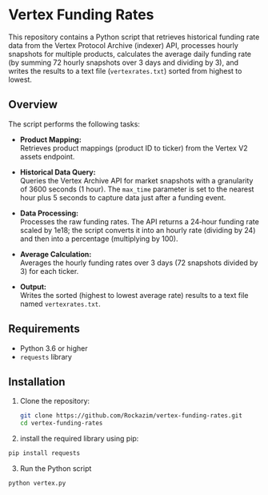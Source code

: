 # Vertex Funding Rates

This repository contains a Python script that retrieves historical funding rate data from the Vertex Protocol Archive (indexer) API, processes hourly snapshots for multiple products, calculates the average daily funding rate (by summing 72 hourly snapshots over 3 days and dividing by 3), and writes the results to a text file (`vertexrates.txt`) sorted from highest to lowest.

## Overview

The script performs the following tasks:

- **Product Mapping:**  
  Retrieves product mappings (product ID to ticker) from the Vertex V2 assets endpoint.

- **Historical Data Query:**  
  Queries the Vertex Archive API for market snapshots with a granularity of 3600 seconds (1 hour). The `max_time` parameter is set to the nearest hour plus 5 seconds to capture data just after a funding event.

- **Data Processing:**  
  Processes the raw funding rates. The API returns a 24‑hour funding rate scaled by 1e18; the script converts it into an hourly rate (dividing by 24) and then into a percentage (multiplying by 100).

- **Average Calculation:**  
  Averages the hourly funding rates over 3 days (72 snapshots divided by 3) for each ticker.

- **Output:**  
  Writes the sorted (highest to lowest average rate) results to a text file named `vertexrates.txt`.

## Requirements

- Python 3.6 or higher
- `requests` library

## Installation

1. Clone the repository:
   ```bash
   git clone https://github.com/Rockazim/vertex-funding-rates.git
   cd vertex-funding-rates
   ```
2. install the required library using pip:

  ```bash
  pip install requests
  ```
3. Run the Python script
  ```bash
  python vertex.py
  ```
